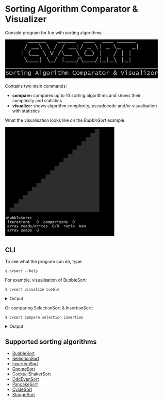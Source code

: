 # Sorting Algorithm Comparator & Visualizer

Console program for fun with sorting algorithms.

![logo](.img/logo.png)

Contains two main commands:
- **compare:** compares up to 10 sorting algorithms and shows their complexity and statistics
- **visualize:** shows algorithm complexity, pseudocode and/or visualisation with statistics

What the visualisation looks like on the _BubbleSort_ example:

![BubbleSort visualisation](.img/bubble.gif)

## CLI 

To see what the program can do, type:

```shell
$ cvsort --help
```

For example, visualisation of BubbleSort:

```shell
$ cvsort visualize bubble
```

<details>
    <summary>Output</summary>

```shell
      _____   _____  ___  ___ _____
     / __\ \ / / __|/ _ \| _ \_   _|
    | (__ \ V /\__ \ (_) |   / | |
     \___| \_/ |___/\___/|_|_\ |_|
_________________________________________
Sorting Algorithm Comparator & Visualizer

┌───────────────┬───────────────┬───────────────┬───────────────┬──────────────┐
│Algorithm      │Worst time     │Average time   │Best time      │Memory usage  │
├───────────────┼───────────────┼───────────────┼───────────────┼──────────────┤
│BubbleSort     │O(n^2)         │Θ(n^2)         │Ω(n)           │O(1)          │
└───────────────┴───────────────┴───────────────┴───────────────┴──────────────┘

for i in [0..n) do
    swapped = false
    for j in [1..n-i) do
        if array[j-1] > array[j] then
            swap array[j] and array[j+1]
            swapped = true
        end
    end

    if not swapped then
        break
    end
end

                                ▒▒
                              ▒▒▒▒
                            ▒▒▒▒▒▒
                          ▒▒▒▒▒▒▒▒
                        ▒▒▒▒▒▒▒▒▒▒
                      ▒▒▒▒▒▒▒▒▒▒▒▒
                    ▒▒▒▒▒▒▒▒▒▒▒▒▒▒
                  ▒▒▒▒▒▒▒▒▒▒▒▒▒▒▒▒
                ▒▒▒▒▒▒▒▒▒▒▒▒▒▒▒▒▒▒
              ▒▒▒▒▒▒▒▒▒▒▒▒▒▒▒▒▒▒▒▒
            ▒▒▒▒▒▒▒▒▒▒▒▒▒▒▒▒▒▒▒▒▒▒
          ▒▒▒▒▒▒▒▒▒▒▒▒▒▒▒▒▒▒▒▒▒▒▒▒
        ▒▒▒▒▒▒▒▒▒▒▒▒▒▒▒▒▒▒▒▒▒▒▒▒▒▒
      ▒▒▒▒▒▒▒▒▒▒▒▒▒▒▒▒▒▒▒▒▒▒▒▒▒▒▒▒
    ▒▒▒▒▒▒▒▒▒▒▒▒▒▒▒▒▒▒▒▒▒▒▒▒▒▒▒▒▒▒
  ▒▒▒▒▒▒▒▒▒▒▒▒▒▒▒▒▒▒▒▒▒▒▒▒▒▒▒▒▒▒▒▒

<BubbleSort>
 iterations   121  comparisons  110
 array reads/writes  324/104  ratio  3.12
 array swaps  52
```

</details>

Or comparing SelectionSort & InsertionSort:

```shell
$ cvsort compare selection insertion
```

<details>
    <summary>Output</summary>

```shell
      _____   _____  ___  ___ _____
     / __\ \ / / __|/ _ \| _ \_   _|
    | (__ \ V /\__ \ (_) |   / | |
     \___| \_/ |___/\___/|_|_\ |_|
_________________________________________
Sorting Algorithm Comparator & Visualizer

┌───────────────┬───────────────┬───────────────┬───────────────┬──────────────┐
│Algorithm      │Worst time     │Average time   │Best time      │Memory usage  │
├───────────────┼───────────────┼───────────────┼───────────────┼──────────────┤
│SelectionSort  │O(n^2)         │Θ(n^2)         │Ω(n^2)         │O(1)          │
│InsertionSort  │O(n^2)         │Θ(n^2)         │Ω(n)           │O(1)          │
└───────────────┴───────────────┴───────────────┴───────────────┴──────────────┘

array size: 40
elapsed time: 23 ms

<SelectionSort>
 iterations   819  comparisons  780
 array reads/writes  1632/72  ratio  22.67
 array swaps  36

<InsertionSort>
 iterations   401  comparisons  39
 array reads/writes  796/422  ratio  1.89
 array swaps  0
```

</details>

## Supported sorting algorithms

- [BubbleSort](https://en.wikipedia.org/wiki/Bubble_sort)
- [SelectionSort](https://en.wikipedia.org/wiki/Selection_sort)
- [InsertionSort](https://en.wikipedia.org/wiki/Insertion_sort)
- [GnomeSort](https://en.wikipedia.org/wiki/Gnome_sort)
- [CocktailShakerSort](https://en.wikipedia.org/wiki/Cocktail_shaker_sort)
- [OddEvenSort](https://en.wikipedia.org/wiki/Odd%E2%80%93even_sort)
- [PancakeSort](https://en.wikipedia.org/wiki/Pancake_sorting)
- [CycleSort](https://en.wikipedia.org/wiki/Cycle_sort)
- [StoogeSort](https://en.wikipedia.org/wiki/Stooge_sort)